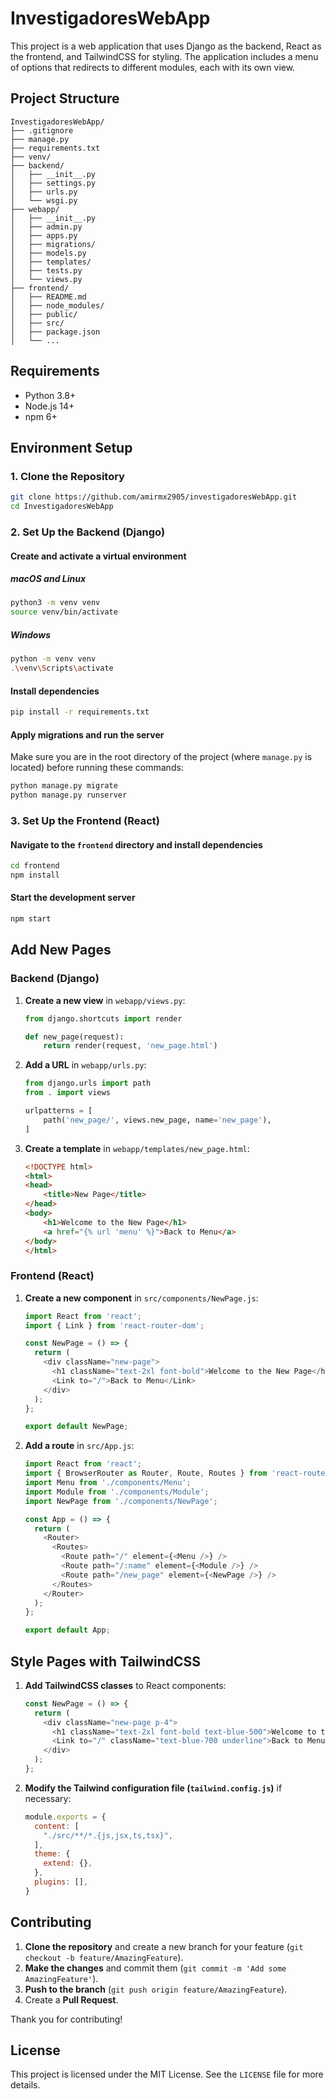 # InvestigadoresWebApp

This project is a web application that uses Django as the backend, React as the frontend, and TailwindCSS for styling. The application includes a menu of options that redirects to different modules, each with its own view.

## Project Structure

```
InvestigadoresWebApp/
├── .gitignore
├── manage.py
├── requirements.txt
├── venv/
├── backend/
│   ├── __init__.py
│   ├── settings.py
│   ├── urls.py
│   └── wsgi.py
├── webapp/
│   ├── __init__.py
│   ├── admin.py
│   ├── apps.py
│   ├── migrations/
│   ├── models.py
│   ├── templates/
│   ├── tests.py
│   └── views.py
├── frontend/
│   ├── README.md
│   ├── node_modules/
│   ├── public/
│   ├── src/
│   ├── package.json
│   └── ...
```

## Requirements

- Python 3.8+
- Node.js 14+
- npm 6+

## Environment Setup

### 1. Clone the Repository

```bash
git clone https://github.com/amirmx2905/investigadoresWebApp.git
cd InvestigadoresWebApp
```

### 2. Set Up the Backend (Django)

#### Create and activate a virtual environment

##### macOS and Linux

```bash
python3 -m venv venv
source venv/bin/activate
```

##### Windows

```bash
python -m venv venv
.\venv\Scripts\activate
```

#### Install dependencies

```bash
pip install -r requirements.txt
```

#### Apply migrations and run the server

Make sure you are in the root directory of the project (where `manage.py` is located) before running these commands:

```bash
python manage.py migrate
python manage.py runserver
```

### 3. Set Up the Frontend (React)

#### Navigate to the `frontend` directory and install dependencies

```bash
cd frontend
npm install
```

#### Start the development server

```bash
npm start
```

## Add New Pages

### Backend (Django)

1. **Create a new view** in `webapp/views.py`:
    ```python
    from django.shortcuts import render

    def new_page(request):
        return render(request, 'new_page.html')
    ```

2. **Add a URL** in `webapp/urls.py`:
    ```python
    from django.urls import path
    from . import views

    urlpatterns = [
        path('new_page/', views.new_page, name='new_page'),
    ]
    ```

3. **Create a template** in `webapp/templates/new_page.html`:
    ```html
    <!DOCTYPE html>
    <html>
    <head>
        <title>New Page</title>
    </head>
    <body>
        <h1>Welcome to the New Page</h1>
        <a href="{% url 'menu' %}">Back to Menu</a>
    </body>
    </html>
    ```

### Frontend (React)

1. **Create a new component** in `src/components/NewPage.js`:
    ```javascript
    import React from 'react';
    import { Link } from 'react-router-dom';

    const NewPage = () => {
      return (
        <div className="new-page">
          <h1 className="text-2xl font-bold">Welcome to the New Page</h1>
          <Link to="/">Back to Menu</Link>
        </div>
      );
    };

    export default NewPage;
    ```

2. **Add a route** in `src/App.js`:
    ```javascript
    import React from 'react';
    import { BrowserRouter as Router, Route, Routes } from 'react-router-dom';
    import Menu from './components/Menu';
    import Module from './components/Module';
    import NewPage from './components/NewPage';

    const App = () => {
      return (
        <Router>
          <Routes>
            <Route path="/" element={<Menu />} />
            <Route path="/:name" element={<Module />} />
            <Route path="/new_page" element={<NewPage />} />
          </Routes>
        </Router>
      );
    };

    export default App;
    ```

## Style Pages with TailwindCSS

1. **Add TailwindCSS classes** to React components:
    ```javascript
    const NewPage = () => {
      return (
        <div className="new-page p-4">
          <h1 className="text-2xl font-bold text-blue-500">Welcome to the New Page</h1>
          <Link to="/" className="text-blue-700 underline">Back to Menu</Link>
        </div>
      );
    };
    ```

2. **Modify the Tailwind configuration file (`tailwind.config.js`)** if necessary:
    ```javascript
    module.exports = {
      content: [
        "./src/**/*.{js,jsx,ts,tsx}",
      ],
      theme: {
        extend: {},
      },
      plugins: [],
    }
    ```

## Contributing

1. **Clone the repository** and create a new branch for your feature (`git checkout -b feature/AmazingFeature`).
2. **Make the changes** and commit them (`git commit -m 'Add some AmazingFeature'`).
3. **Push to the branch** (`git push origin feature/AmazingFeature`).
4. Create a **Pull Request**.

Thank you for contributing!

## License

This project is licensed under the MIT License. See the `LICENSE` file for more details.
